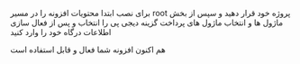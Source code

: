 برای نصب ابتدا محتویات افزونه را در مسیر root پروژه خود قرار دهید و سپس از بخش ماژول ها و انتخاب ماژول های پرداخت گزینه دیجی پی را انتخاب و پس از فعال سازی اطلاعات درگاه خود را وارد کنید

هم اکنون افزونه شما فعال و قابل استفاده است
